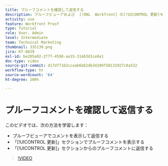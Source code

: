 ```yaml
---
title: プルーフコメントを確認して返信する
description: プルーフビューアおよび  [!DNL  Workfront] の[!UICONTROL 更新]セクションから、プルーフコメントを表示して応答する方法を学びます。
activity: use
feature: Workfront Proof
type: Tutorial
role: User, Admin
level: Intermediate
team: Technical Marketing
thumbnail: 335139.png
jira: KT-8839
exl-id: be205a02-2f77-4598-ae15-31463d1ce8e1
doc-type: video
source-git-commit: d17df7162ccaab6b62db34209f50131927c0a532
workflow-type: ht
source-wordcount: '64'
ht-degree: 100%

---
```


# プルーフコメントを確認して返信する

このビデオでは、次の方法を学習します：

* プルーフビューアでコメントを表示して返信する
* 「[!UICONTROL 更新]」セクションでプルーフコメントを表示する
* 「[!UICONTROL 更新]」セクションからのプルーフコメントに返信する

>[!VIDEO](https://video.tv.adobe.com/v/3438654/?quality=12&learn=on&enablevpops&captions=jpn)

